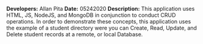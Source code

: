 **Developers:** Allan Pita
**Date:** 05242020
**Description:**
This application uses HTML, JS, NodeJS, and MongoDB in conjunction to conduct CRUD operations. In order to demonstrate these concepts, this application uses the example of a student directory were you can Create, Read, Update, and Delete student records at a remote, or local Database.  
